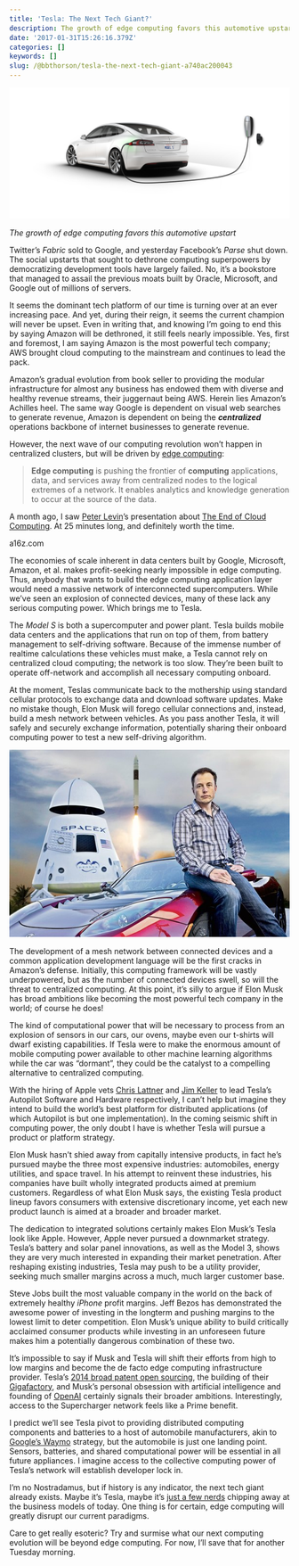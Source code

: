 ```yaml
---
title: 'Tesla: The Next Tech Giant?'
description: The growth of edge computing favors this automotive upstart
date: '2017-01-31T15:26:16.379Z'
categories: []
keywords: []
slug: /@bbthorson/tesla-the-next-tech-giant-a740ac200043
---
```


![](img/1__Bx7zqba6TpzvCFj1uFhZQQ.png)

_The growth of edge computing favors this automotive upstart_

Twitter’s _Fabric_ sold to Google, and yesterday Facebook’s _Parse_ shut down. The social upstarts that sought to dethrone computing superpowers by democratizing development tools have largely failed. No, it’s a bookstore that managed to assail the previous moats built by Oracle, Microsoft, and Google out of millions of servers.

It seems the dominant tech platform of our time is turning over at an ever increasing pace. And yet, during their reign, it seems the current champion will never be upset. Even in writing that, and knowing I’m going to end this by saying Amazon will be dethroned, it still feels nearly impossible. Yes, first and foremost, I am saying Amazon is the most powerful tech company; AWS brought cloud computing to the mainstream and continues to lead the pack.

Amazon’s gradual evolution from book seller to providing the modular infrastructure for almost any business has endowed them with diverse and healthy revenue streams, their juggernaut being AWS. Herein lies Amazon’s Achilles heel. The same way Google is dependent on visual web searches to generate revenue, Amazon is dependent on being the **_centralized_** operations backbone of internet businesses to generate revenue.

However, the next wave of our computing revolution won’t happen in centralized clusters, but will be driven by [edge computing](https://en.wikipedia.org/wiki/Edge_computing):

> **Edge computing** is pushing the frontier of **computing** applications, data, and services away from centralized nodes to the logical extremes of a network. It enables analytics and knowledge generation to occur at the source of the data.

A month ago, I saw [Peter Levin](http://a16z.com/author/peter-levine/)’s presentation about [The End of Cloud Computing](http://a16z.com/2016/12/16/the-end-of-cloud-computing/). At 25 minutes long, and definitely worth the time.

a16z.com

The economies of scale inherent in data centers built by Google, Microsoft, Amazon, et al. makes profit-seeking nearly impossible in edge computing. Thus, anybody that wants to build the edge computing application layer would need a massive network of interconnected supercomputers. While we’ve seen an explosion of connected devices, many of these lack any serious computing power. Which brings me to Tesla.

The _Model S_ is both a supercomputer and power plant. Tesla builds mobile data centers and the applications that run on top of them, from battery management to self-driving software. Because of the immense number of realtime calculations these vehicles must make, a Tesla cannot rely on centralized cloud computing; the network is too slow. They’re been built to operate off-network and accomplish all necessary computing onboard.

At the moment, Teslas communicate back to the mothership using standard cellular protocols to exchange data and download software updates. Make no mistake though, Elon Musk will forego cellular connections and, instead, build a mesh network between vehicles. As you pass another Tesla, it will safely and securely exchange information, potentially sharing their onboard computing power to test a new self-driving algorithm.

![](img/1__uk__SoIG9opW6so1Rs579Ww.png)

The development of a mesh network between connected devices and a common application development language will be the first cracks in Amazon’s defense. Initially, this computing framework will be vastly underpowered, but as the number of connected devices swell, so will the threat to centralized computing. At this point, it’s silly to argue if Elon Musk has broad ambitions like becoming the most powerful tech company in the world; of course he does!

The kind of computational power that will be necessary to process from an explosion of sensors in our cars, our ovens, maybe even our t-shirts will dwarf existing capabilities. If Tesla were to make the enormous amount of mobile computing power available to other machine learning algorithms while the car was “dormant”, they could be the catalyst to a compelling alternative to centralized computing.

With the hiring of Apple vets [Chris Lattner](https://www.tesla.com/blog/welcome-chris-lattner) and [Jim Keller](https://electrek.co/2016/01/28/tesla-jim-keller-apple-processor-architect-2/) to lead Tesla’s Autopilot Software and Hardware respectively, I can’t help but imagine they intend to build the world’s best platform for distributed applications (of which Autopilot is but one implementation). In the coming seismic shift in computing power, the only doubt I have is whether Tesla will pursue a product or platform strategy.

Elon Musk hasn’t shied away from capitally intensive products, in fact he’s pursued maybe the three most expensive industries: automobiles, energy utilities, and space travel. In his attempt to reinvent these industries, his companies have built wholly integrated products aimed at premium customers. Regardless of what Elon Musk says, the existing Tesla product lineup favors consumers with extensive discretionary income, yet each new product launch is aimed at a broader and broader market.

The dedication to integrated solutions certainly makes Elon Musk’s Tesla look like Apple. However, Apple never pursued a downmarket strategy. Tesla’s battery and solar panel innovations, as well as the Model 3, shows they are very much interested in expanding their market penetration. After reshaping existing industries, Tesla may push to be a utility provider, seeking much smaller margins across a much, much larger customer base.

Steve Jobs built the most valuable company in the world on the back of extremely healthy _iPhone_ profit margins. Jeff Bezos has demonstrated the awesome power of investing in the longterm and pushing margins to the lowest limit to deter competition. Elon Musk’s unique ability to build critically acclaimed consumer products while investing in an unforeseen future makes him a potentially dangerous combination of these two.

It’s impossible to say if Musk and Tesla will shift their efforts from high to low margins and become the de facto edge computing infrastructure provider. Tesla’s [2014 broad patent open sourcing](https://www.tesla.com/blog/all-our-patent-are-belong-you), the building of their [Gigafactory](https://www.tesla.com/gigafactory), and Musk’s personal obsession with artificial intelligence and founding of [OpenAI](https://openai.com/about/) certainly signals their broader ambitions. Interestingly, access to the Supercharger network feels like a Prime benefit.

I predict we’ll see Tesla pivot to providing distributed computing components and batteries to a host of automobile manufacturers, akin to [Google’s Waymo](https://waymo.com/) strategy, but the automobile is just one landing point. Sensors, batteries, and shared computational power will be essential in all future appliances. I imagine access to the collective computing power of Tesla’s network will establish developer lock in.

I’m no Nostradamus, but if history is any indicator, the next tech giant already exists. Maybe it’s Tesla, maybe it’s [just a few nerds](https://www.silklabs.com/) chipping away at the business models of today. One thing is for certain, edge computing will greatly disrupt our current paradigms.

Care to get really esoteric? Try and surmise what our next computing evolution will be beyond edge computing. For now, I’ll save that for another Tuesday morning.
